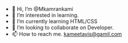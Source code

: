 - 👋 Hi, I’m @Mkamrankami
- 👀 I’m interested in learning.
- 🌱 I’m currently learning HTML/CSS
- 💞️ I’m looking to collaborate on Developer.
- 📫 How to reach me. kameetayis@gamil.com

<!---
Mkamrankami/Mkamrankami is a ✨ special ✨ repository because its `README.md` (this file) appears on your GitHub profile.
You can click the Preview link to take a look at your changes.
--->
